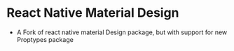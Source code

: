 # React Native Material Design

- A Fork of react native material Design package, but with support for new Proptypes package  
